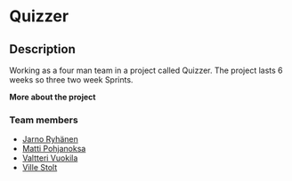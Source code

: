 # Quizzer
## Description
Working as a four man team in a project called Quizzer. The project lasts 6 weeks so three two week Sprints.

**More about the project**

### Team members
* [Jarno Ryhänen](https://github.com/JarnoRyhanen)
* [Matti Pohjanoksa](https://github.com/MatPohj)
* [Valtteri Vuokila](https://github.com/Valheri)
* [Ville Stolt](https://github.com/Vsto99)
  
